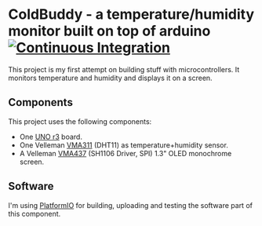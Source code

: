 # ColdBuddy - a temperature/humidity monitor built on top of arduino [![Continuous Integration](https://travis-ci.org/rscarvalho/ColdBuddy.svg?branch=master)](https://travis-ci.org/rscarvalho/ColdBuddy)

This project is my first attempt on building stuff with microcontrollers.
It monitors temperature and humidity and displays it on a screen.

## Components

This project uses the following components:

* One [UNO r3](https://store.arduino.cc/usa/arduino-uno-rev3/) board.
* One Velleman [VMA311](https://www.vellemanusa.com/products/view/?id=528380) (DHT11) as temperature+humidity sensor.
* A Velleman [VMA437](https://www.vellemanusa.com/products/view/?id=529148) (SH1106 Driver, SPI) 1.3" OLED monochrome screen.

## Software

I'm using [PlatformIO](https://platformio.org/) for building, uploading and testing the software part of this component.
